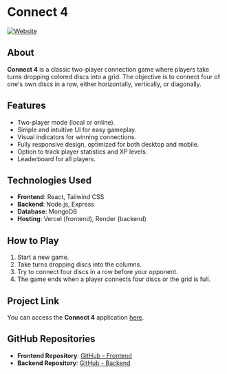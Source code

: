# Connect 4

[![Website](https://img.shields.io/website?url=https://connect-4-jade.vercel.app)](https://connect-4-jade.vercel.app)

## About

**Connect 4** is a classic two-player connection game where players take turns dropping colored discs into a grid. The objective is to connect four of one's own discs in a row, either horizontally, vertically, or diagonally.

## Features

- Two-player mode (local or online).
- Simple and intuitive UI for easy gameplay.
- Visual indicators for winning connections.
- Fully responsive design, optimized for both desktop and mobile.
- Option to track player statistics and XP levels.
- Leaderboard for all players.

## Technologies Used

- **Frontend**: React, Tailwind CSS
- **Backend**: Node.js, Express
- **Database**: MongoDB
- **Hosting**: Vercel (frontend), Render (backend)

## How to Play

1. Start a new game.
2. Take turns dropping discs into the columns.
3. Try to connect four discs in a row before your opponent.
4. The game ends when a player connects four discs or the grid is full.

## Project Link

You can access the **Connect 4** application [here](https://connect-4-jade.vercel.app).

## GitHub Repositories

- **Frontend Repository**: [GitHub - Frontend](https://github.com/selimboulaaba/Connect_4_ReactJS)
- **Backend Repository**: [GitHub - Backend](https://github.com/selimboulaaba/Connect_4_ExpressJS)

